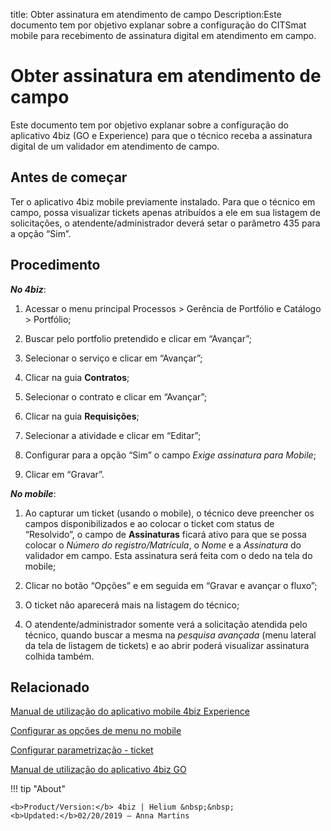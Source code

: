 title: Obter assinatura em atendimento de campo
Description:Este documento tem por objetivo explanar sobre a configuração do CITSmat mobile para recebimento de assinatura digital em atendimento em campo.
# Obter assinatura em atendimento de campo

Este documento tem por objetivo explanar sobre a configuração do aplicativo 4biz (GO e Experience)
para que o técnico receba a assinatura digital de um validador em atendimento de
campo.

Antes de começar
----------------

Ter o aplicativo 4biz mobile previamente instalado. Para que o técnico em
campo, possa visualizar tickets apenas atribuídos a ele em sua listagem de
solicitações, o atendente/administrador deverá setar o parâmetro 435 para a
opção “Sim”.

Procedimento
------------

***No 4biz***:

1.  Acessar o menu principal Processos \> Gerência de Portfólio e Catálogo \>
    Portfólio;

2.  Buscar pelo portfolio pretendido e clicar em “Avançar”;

3.  Selecionar o serviço e clicar em “Avançar”;

4.  Clicar na guia **Contratos**;

5.  Selecionar o contrato e clicar em “Avançar”;

6.  Clicar na guia **Requisições**;

7.  Selecionar a atividade e clicar em “Editar”;

8.  Configurar para a opção “Sim” o campo *Exige assinatura para Mobile*;

9.  Clicar em “Gravar”.


***No mobile***:

1.  Ao capturar um ticket (usando o mobile), o técnico deve preencher os campos
    disponibilizados e ao colocar o ticket com status de “Resolvido”, o campo
    de **Assinaturas** ficará ativo para que se possa colocar o *Número do
    registro/Matrícula*, o *Nome* e a *Assinatura* do validador em campo. Esta assinatura será
    feita com o dedo na tela do mobile;

2.  Clicar no botão “Opções” e em seguida em “Gravar e avançar o fluxo”;

3.  O ticket não aparecerá mais na listagem do técnico;

4.  O atendente/administrador somente verá a solicitação atendida pelo técnico, quando buscar a mesma na *pesquisa avançada* (menu lateral da tela de listagem de tickets) e ao abrir poderá visualizar assinatura colhida também.

Relacionado
----------

[Manual de utilização do aplicativo mobile 4biz Experience](/pt-br/4biz-helium/additional-features/mobile-and-field-service/apps/citsmart-app.html)

[Configurar as opções de menu no mobile](/pt-br/4biz-helium/additional-features/mobile-and-field-service/configuration/configure-mobile-options.html)

[Configurar parametrização - ticket](/pt-br/4biz-helium/platform-administration/parameters-list/configure-parametrization-ticket.html)

[Manual de utilização do aplicativo 4biz GO](/pt-br/4biz-helium/additional-features/mobile-and-field-service/apps/citsmart-field-service-manual.html)


!!! tip "About"

    <b>Product/Version:</b> 4biz | Helium &nbsp;&nbsp;
    <b>Updated:</b>02/20/2019 – Anna Martins
